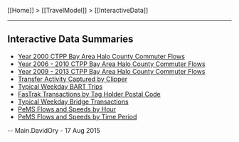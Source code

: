 [[Home]] > [[TravelModel]] > [[InteractiveData]]

---

## Interactive Data Summaries

* [Year 2000 CTPP Bay Area Halo County Commuter Flows](http://public.tableau.com/views/BayAreaandHaloCountyCTPPFlows/Map?:embed=y&:loadOrderID=0&:display_count=yes)
* [Year 2006 - 2010 CTPP Bay Area Halo County Commuter Flows](http://public.tableau.com/views/ACS2006to2010HaloCountyFlows/Tabular-Counts?:embed=y&:loadOrderID=0&:display_count=yes)
* [Year 2009 - 2013 CTPP Bay Area Halo County Commuter Flows](http://public.tableau.com/views/ACS2009to2013HaloCountyFlows/Tabular-Counts?:embed=y&:loadOrderID=0&:display_count=yes&:showTabs=y)
* [Transfer Activity Captured by Clipper](http://public.tableau.com/views/ClipperTransfers_0/Table_N?:embed=y&:loadOrderID=0&:display_count=yes)
* [Typical Weekday BART Trips](http://public.tableau.com/views/BARTThroughTimeTypicalWeekday/Dashboard?:embed=y&:loadOrderID=0&:display_count=yes)
* [FasTrak Transactions by Tag Holder Postal Code](http://public.tableau.com/views/TypicalWeekdayFasTrakthroughTime/YearCountyBridge_N?:embed=y&:loadOrderID=0&:display_count=yes)
* [Typical Weekday Bridge Transactions](http://public.tableau.com/views/BridgeTransactionsbyLaneDesignation/Hour_N?:embed=y&:loadOrderID=0&:display_count=yes)
* [PeMS Flows and Speeds by Hour](https://public.tableau.com/profile/lmz8249#!/vizhome/PeMSTypicalWeekdayHour_0/SelectaStation)
* [PeMS Flows and Speeds by Time Period](https://public.tableau.com/views/PeMSTypicalWeekdayPeriod_0/SelectaStation?:embed=y&:display_count=yes&publish=yes)

-- Main.DavidOry - 17 Aug 2015
